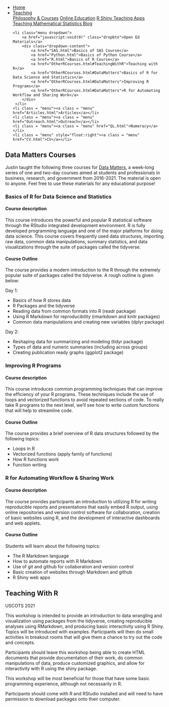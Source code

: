 
<head>
  <link rel="stylesheet" href="../css/styles.css">
</head>

<ul class = "menu">
    <li class = "menu"><a class = "menu" href="../index.html">Home</a></li>
    <li class="menu dropdown">
        <a href="javascript:void(0)" class="dropbtn">Teaching</a>
        <div class="dropdown-content">
            <a href="PhilosophyCourses.html">Philosophy & Courses</a>
            <a href="Online.html">Online Education</a>
            <a href="ShinyApps.html">R Shiny Teaching Apps</a>
            <a href="MathStat.html">Teaching Mathematical Statistics Blog</a>
        </div>
     </li>
    
    <li class="menu dropdown">
        <a href="javascript:void(0)" class="dropbtn">Open Ed Materials</a>
        <div class="dropdown-content">
            <a href="SAS.html">Basics of SAS Course</a>
            <a href="Python.html">Basics of Python Course</a>
            <a href="R.html">Basics of R Course</a>
            <a href="OtherRCourses.html#TeachingWithR">Teaching with R</a>
            <a href="OtherRCourses.html#DataMatters">Basics of R for Data Science and Statistics</a>
            <a href="OtherRCourses.html#DataMatters">Improving R Programs</a>
            <a href="OtherRCourses.html#DataMatters">R for Automating Workflow and Sharing Work</a>
        </div>
     </li>
    <li class = "menu"><a class = "menu" href="Articles.html">Articles</a></li>
    <li class = "menu"><a class = "menu" href="Outreach.html">Outreach</a></li>
    <li class = "menu"><a class = "menu" href="QL.html">Numeracy</a></li>
    <li class = "menu" style="float:right"><a class = "menu" href="CV.html">CV</a></li>
</ul>

<br style = "display: block; content: ''; margin-top: 10; ">

## <a name = "DataMatters"></a> Data Matters Courses

Justin taught the following three courses for [Data
Matters](https://datamatters.org/), a week-long series of one and
two-day courses aimed at students and professionals in business,
research, and government from 2016-2021. The material is open to anyone.
Feel free to use these materials for any educational purpose\!

### Basics of R for Data Science and Statistics

#### Course description

This course introduces the powerful and popular R statistical software
through the RStudio integrated development environment. R is fully
developed programming language and one of the major platforms for doing
data science. This course covers frequently used data structures,
importing raw data, common data manipulations, summary statistics, and
data visualizations through the suite of packages called the tidyverse.

#### Course Outline

The course provides a modern introduction to the R through the extremely
popular suite of packages called the tidyverse. A rough outline is given
below:

Day 1:

  - Basics of how R stores data
  - R Packages and the tidyverse
  - Reading data from common formats into R (readr package)
  - Using R Markdown for reproducibility (rmarkdown and knitr packages)
  - Common data manipulations and creating new variables (dplyr package)

Day 2:

  - Reshaping data for summarizing and modeling (tidyr package)
  - Types of data and numeric summaries (including across groups)
  - Creating publication ready graphs (ggplot2 package)

### Improving R Programs

#### Course description

This course introduces common programming techniques that can improve
the efficiency of your R programs. These techniques include the use of
loops and vectorized functions to avoid repeated sections of code. To
really take R programs to the next level, we’ll see how to write custom
functions that will help to streamline code.

#### Course Outline

The course provides a brief overview of R data structures followed by
the following topics:

  - Loops in R
  - Vectorized functions (apply family of functions)
  - How R functions work
  - Function writing

### R for Automating Workflow & Sharing Work

#### Course description

The course provides participants an introduction to utilizing R for
writing reproducible reports and presentations that easily embed R
output, using online repositories and version control software for
collaboration, creation of basic websites using R, and the development
of interactive dashboards and web applets.

#### Course Outline

Students will learn about the following topics:

  - The R Markdown language
  - How to automate reports with R Markdown
  - Use of git and github for collaboration and version control
  - Basic creation of websites through Markdown and github
  - R Shiny web apps

## <a name = "TeachingWithR"></a> Teaching With R

USCOTS 2021

This workshop is intended to provide an introduction to data wrangling
and visualization using packages from the tidyverse, creating
reproducible analyses using RMarkdown, and producing basic interactivity
using R Shiny. Topics will be introduced with examples. Participants
will then do small activities in breakout rooms that will give them a
chance to try out the code and concepts.

Participants should leave this workshop being able to create HTML
documents that provide documentation of their work, do common
manipulations of data, produce customized graphics, and allow for
interactivity with R using the shiny package.

This workshop will be most beneficial for those that have some basic
programming experience, although not necessarily in R.

Participants should come with R and RStudio installed and will need to
have permission to download packages onto their computer.
